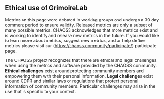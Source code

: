 ## Ethical use of GrimoireLab

Metrics on this page were debated in working groups and undergo a 30 day comment period to ensure validity. Released metrics are only a subset of many possible metrics. CHAOSS acknowledges that more metrics exist and is working to identify and release new metrics in the future. If you would like to learn more about metrics, suggest new metrics, and or help define metrics please visit our (<https://chaoss.community/participate/>) participate page.

The CHAOSS project recognizes that there are ethical and legal challenges when using the metrics and software provided by the CHAOSS community. <b>Ethical challenges</b> exist around protecting community members and empowering them with their personal information. <b>Legal challenges</b> exist around GDPR and similar laws or regulations that protect personal information of community members. Particular challenges may arise in the use that is specific to your context.
